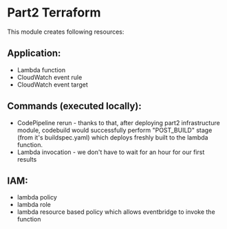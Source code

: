 # Part2 Terraform
This module creates following resources:
## Application:
- Lambda function
- CloudWatch event rule
- CloudWatch event target
## Commands (executed locally):
- CodePipeline rerun - thanks to that, after deploying part2 infrastructure module, codebuild would successfully perform "POST_BUILD" stage (from it's buildspec.yaml) which deploys freshly built to the lambda function.
- Lambda invocation - we don't have to wait for an hour for our first results
## IAM:
- lambda policy
- lambda role
- lambda resource based policy which allows eventbridge to invoke the function

